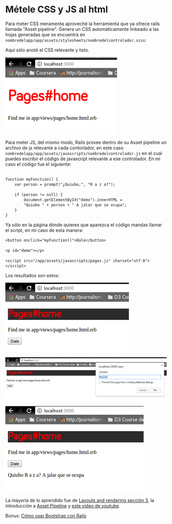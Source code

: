 # Métele CSS y JS al html

Para meter CSS meramenta aproveché la herramienta que ya ofrece rails llamada "Asset pipeline". Genera un CSS automáticamente linkeado a las hojas generadas que se encuentra en `nombredelapp/app/assets/stylesheets/nombredelcontrolador.scss`:

Aquí sólo anoté el CSS relevante y listo.

![alt-text](cssonly.png)

Para meter JS, del mismo modo, Rails provee dentro de su Asset pipeline un archivo de js relevante a cada contorlador, en este caso `nombredelapp/app/assets/javascripts/nombredelcontrolador.js` en el cual puedes escribir el código de javascript relevante a ese controlador. En mi caso el código fue el siguiente:

```

function myFunction() {
    var person = prompt("¿Quiubo,", "R a z a?");

    if (person != null) {
        document.getElementById("demo").innerHTML =
        "Quiubo " + person + " A jalar que se ocupa";
    }
}

```

Ya sólo en la página dónde quieres que aparezca el código mandas llamar el script, en mi caso de esta manera:

```
<button onclick="myFunction()">Dale</button>

<p id="demo"></p>

<script src="/app/assets/javascripts/pages.js" charset="utf-8"></script>
```

Los resultados son estos:

![alt-text](cssjs1.png)

![alt-text](cssjs2.png)

![alt-text](cssjs3.png)


La  mayoría de lo aprendido fue de [Layouts and rendering sección 3](http://guides.rubyonrails.org/layouts_and_rendering.html), la introducción a [Asset Pipeline](http://guides.rubyonrails.org/asset_pipeline.html) y [este video de youtube](https://www.youtube.com/watch?v=CEShEfJS81A).

Bonus: [Cómo usar Bootstrap con Rails](https://www.youtube.com/watch?v=v002f5-9hx8) 
